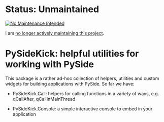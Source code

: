 

Status: Unmaintained
====================

[![No Maintenance Intended](http://unmaintained.tech/badge.svg)](http://unmaintained.tech/)

I am [no longer actively maintaining this project](https://rfk.id.au/blog/entry/archiving-open-source-projects/).


PySideKick:  helpful utilities for working with PySide
======================================================


This package is a rather ad-hoc collection of helpers, utilities and custom
widgets for building applications with PySide.  So far we have:

  * PySideKick.Call:  helpers for calling functions in a variety of ways,
                      e.g. qCallAfter, qCallInMainThread

  * PySideKick.Console:   a simple interactive console to embed in your
                          application

